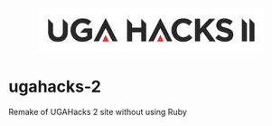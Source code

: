 <p align="center">
  <img alt="UGAHacks 2" src="assets/hacks2logo.png" width="80%"/>
</p>

# ugahacks-2
Remake of UGAHacks 2 site without using Ruby 
